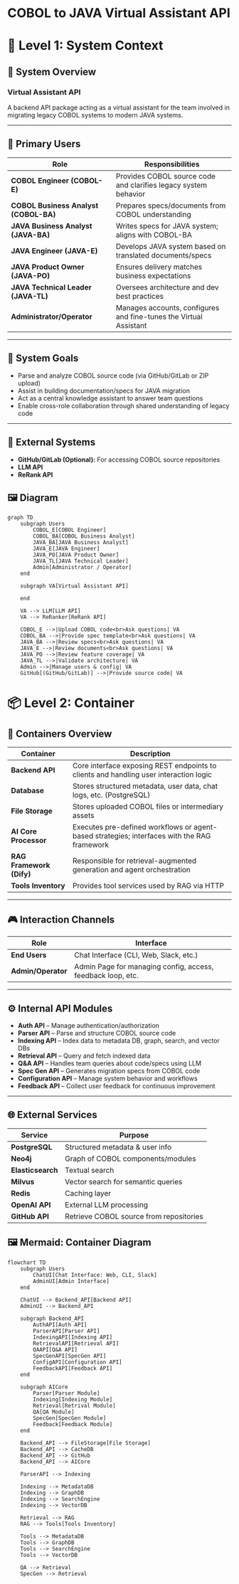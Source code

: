 # COBOL to JAVA Virtual Assistant API


# 🧭 Level 1: System Context

## 🔷 System Overview

### Virtual Assistant API
A backend API package acting as a virtual assistant for the team involved in migrating legacy COBOL systems to modern JAVA systems.

---

## 👥 Primary Users

| Role                    | Responsibilities                                                                 |
|-------------------------|----------------------------------------------------------------------------------|
| **COBOL Engineer (COBOL-E)**     | Provides COBOL source code and clarifies legacy system behavior               |
| **COBOL Business Analyst (COBOL-BA)** | Prepares specs/documents from COBOL understanding                             |
| **JAVA Business Analyst (JAVA-BA)**   | Writes specs for JAVA system; aligns with COBOL-BA                             |
| **JAVA Engineer (JAVA-E)**       | Develops JAVA system based on translated documents/specs                      |
| **JAVA Product Owner (JAVA-PO)** | Ensures delivery matches business expectations                               |
| **JAVA Technical Leader (JAVA-TL)**   | Oversees architecture and dev best practices                                  |
| **Administrator/Operator**      | Manages accounts, configures and fine-tunes the Virtual Assistant             |

---

## 🎯 System Goals

- Parse and analyze COBOL source code (via GitHub/GitLab or ZIP upload)
- Assist in building documentation/specs for JAVA migration
- Act as a central knowledge assistant to answer team questions
- Enable cross-role collaboration through shared understanding of legacy code

---

## 🔗 External Systems

- **GitHub/GitLab (Optional):** For accessing COBOL source repositories
- **LLM API**
- **ReRank API**

## 🖼️ Diagram
```mermaid
graph TD
    subgraph Users
        COBOL_E[COBOL Engineer]
        COBOL_BA[COBOL Business Analyst]
        JAVA_BA[JAVA Business Analyst]
        JAVA_E[JAVA Engineer]
        JAVA_PO[JAVA Product Owner]
        JAVA_TL[JAVA Technical Leader]
        Admin[Administrator / Operator]
    end

    subgraph VA[Virtual Assistant API]
        
    end

    VA --> LLM[LLM API]
    VA --> ReRanker[ReRank API]

    COBOL_E -->|Upload COBOL code<br>Ask questions| VA
    COBOL_BA -->|Provide spec template<br>Ask questions| VA
    JAVA_BA -->|Review specs<br>Ask questions| VA
    JAVA_E -->|Review documents<br>Ask questions| VA
    JAVA_PO -->|Review feature coverage| VA
    JAVA_TL -->|Validate architecture| VA
    Admin -->|Manage users & config| VA
    GitHub[(GitHub/GitLab)] -->|Provide source code| VA

```


# 📦 Level 2: Container

## 🧱 Containers Overview

| Container             | Description                                                                 |
|-----------------------|-----------------------------------------------------------------------------|
| **Backend API**       | Core interface exposing REST endpoints to clients and handling user interaction logic |
| **Database**          | Stores structured metadata, user data, chat logs, etc. (PostgreSQL)         |
| **File Storage**      | Stores uploaded COBOL files or intermediary assets                          |
| **AI Core Processor** | Executes pre-defined workflows or agent-based strategies; interfaces with the RAG framework |
| **RAG Framework (Dify)** | Responsible for retrieval-augmented generation and agent orchestration     |
| **Tools Inventory**   | Provides tool services used by RAG via HTTP |

---

## 🎮 Interaction Channels

| Role           | Interface                                                         |
|----------------|--------------------------------------------------------------------|
| **End Users**      | Chat Interface (CLI, Web, Slack, etc.)                           |
| **Admin/Operator** | Admin Page for managing config, access, feedback loop, etc.       |

---

## ⚙️ Internal API Modules

- **Auth API** – Manage authentication/authorization  
- **Parser API** – Parse and structure COBOL source code  
- **Indexing API** – Index data to metadata DB, graph, search, and vector DBs  
- **Retrieval API** – Query and fetch indexed data  
- **Q&A API** – Handles team queries about code/specs using LLM
- **Spec Gen API** – Generates migration specs from COBOL code  
- **Configuration API** – Manage system behavior and workflows  
- **Feedback API** – Collect user feedback for continuous improvement  

---

## 🌐 External Services

| Service        | Purpose                                           |
|----------------|---------------------------------------------------|
| **PostgreSQL** | Structured metadata & user info                   |
| **Neo4j**      | Graph of COBOL components/modules                 |
| **Elasticsearch** | Textual search                                  |
| **Milvus**     | Vector search for semantic queries                |
| **Redis**      | Caching layer                                     |
| **OpenAI API** | External LLM processing                           |
| **GitHub API** | Retrieve COBOL source from repositories           |


## 🖼️ Mermaid: Container Diagram

```mermaid
flowchart TD
    subgraph Users
        ChatUI[Chat Interface: Web, CLI, Slack]
        AdminUI[Admin Interface]
    end

    ChatUI --> Backend_API[Backend API]
    AdminUI --> Backend_API

    subgraph Backend_API
        AuthAPI[Auth API]
        ParserAPI[Parser API]
        IndexingAPI[Indexing API]
        RetrievalAPI[Retrieval API]
        QAAPI[Q&A API]
        SpecGenAPI[SpecGen API]
        ConfigAPI[Configuration API]
        FeedbackAPI[Feedback API]
    end

    subgraph AICore
        Parser[Parser Module]
        Indexing[Indexing Module]
        Retrieval[Retrival Module]
        QA[QA Module]
        SpecGen[SpecGen Module]
        Feedback[Feedback Module]
    end

    Backend_API --> FileStorage[File Storage]
    Backend_API --> CacheDB
    Backend_API --> GitHub
    Backend_API --> AICore

    ParserAPI --> Indexing
    
    Indexing --> MetadataDB
    Indexing --> GraphDB
    Indexing --> SearchEngine
    Indexing --> VectorDB

    Retrieval --> RAG
    RAG --> Tools[Tools Inventory]

    Tools --> MetadataDB
    Tools --> GraphDB
    Tools --> SearchEngine
    Tools --> VectorDB
    
    QA --> Retrieval
    SpecGen --> Retrieval


```
